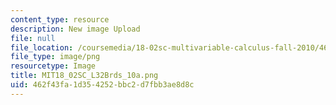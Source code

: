 ```yaml
---
content_type: resource
description: New image Upload
file: null
file_location: /coursemedia/18-02sc-multivariable-calculus-fall-2010/462f43fa1d354252bbc2d7fbb3ae8d8c_MIT18_02SC_L32Brds_10a.png
file_type: image/png
resourcetype: Image
title: MIT18_02SC_L32Brds_10a.png
uid: 462f43fa-1d35-4252-bbc2-d7fbb3ae8d8c
---
```

